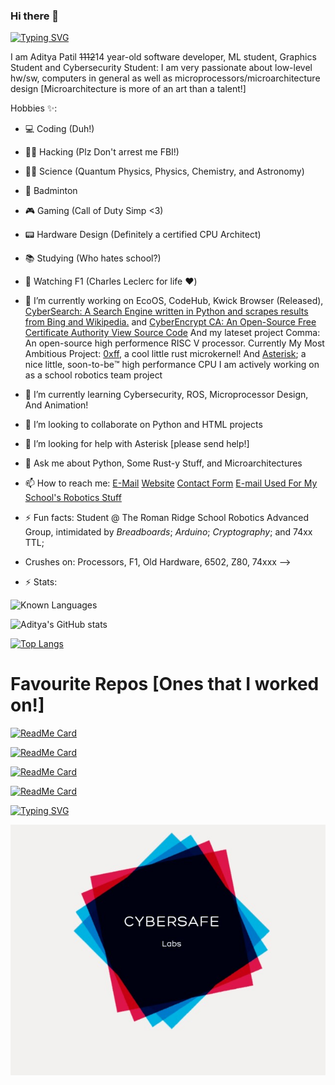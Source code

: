 ### Hi there 👋


[![Typing SVG](https://readme-typing-svg.herokuapp.com?font=Fira+Code&pause=1000&width=435&lines=Hi+My+Name+is+Aditya!+Rust+Dev%2C+;And+low-level+Enthusiast;Working+on+Cool+stuff%3A+Quantum%2C;I'm+a+Student+at%3A;The+Roman+Ridge+School+%5BF2A%5D)](https://git.io/typing-svg)


I am Aditya Patil <del>11</del><del>12</del>14 year-old software developer, ML student, Graphics Student and Cybersecurity Student:
I am very passionate about low-level hw/sw, computers in general as well as microprocessors/microarchitecture design [Microarchitecture is more of an art than a talent!]

Hobbies ✨:
- 💻 Coding (Duh!)
- 👨‍💻 Hacking (Plz Don't arrest me FBI!)
- 🔭🌌 Science (Quantum Physics, Physics, Chemistry, and Astronomy)
- 🎾 Badminton
- 🎮 Gaming (Call of Duty Simp <3)
- 📟 Hardware Design (Definitely a certified CPU Architect)
- 📚 Studying (Who hates school?)
- 🏁 Watching F1 (Charles Leclerc for life ❤️)

- 🔭 I’m currently working on EcoOS, CodeHub, Kwick Browser (Released), <a href="cybersearch.herokuapp.com">CyberSearch: A Search Engine written in Python and scrapes results from Bing and Wikipedia.</a> and <a href="https://cyberencryptca.github.io/website/">CyberEncrypt CA: An Open-Source Free Certificate Authority</a><a href="https://github.com/CyberEncryptCA/certificates"> View Source Code</a> And my lateset project Comma: An open-source high performence RISC V processor. Currently My Most Ambitious Project: <a href="github.com/0xC0ba1t/0xff">0xff</a>, a cool little rust microkernel! And <a href="https://github.com/trrsrobotics/Asterisk">Asterisk</a>; a nice little, soon-to-be:tm: high performance CPU I am actively working on as a school robotics team project

  
- 🌱 I’m currently learning Cybersecurity, ROS, Microprocessor Design, And Animation!
- 👯 I’m looking to collaborate on Python and HTML projects
- 🤔 I’m looking for help with Asterisk [please send help!]
- 💬 Ask me about Python, Some Rust-y Stuff,  and Microarchitectures
- 📫 How to reach me: <a href="mailto:adipatil2912@gmail.com">E-Mail</a> <a href="http://www.cybersafe.ezyro.com">Website</a> <a href="http://www.cybersafe.ezyro.com/contact">Contact Form</a> <a href="mailto:adityapatil@trrsrobotics.ezyro.com">E-mail Used For My School's Robotics Stuff</a>
- ⚡ Fun facts: Student @ The Roman Ridge School Robotics Advanced Group, intimidated by *Breadboards*; *Arduino*; *Cryptography*; and 74xx TTL; 
- Crushes on: Processors, F1, Old Hardware, 6502, Z80, 74xxx
-->

- ⚡ Stats:

![Known Languages](https://img.shields.io/badge/Known%20Languages-Python%2C%20HTML%2C%20JavaScript%2C%20C%23%2C%20Basic%20ReactJS-brightgreen?style=for-the-badge&logo=appveyor)

![Aditya's GitHub stats](https://github-readme-stats.vercel.app/api?username=0xC0ba1t)

[![Top Langs](https://github-readme-stats.vercel.app/api/top-langs/?username=0xC0ba1t)](https://github.com/0xC0ba1t)

# Favourite Repos [Ones that I worked on!]

[![ReadMe Card](https://github-readme-stats.vercel.app/api/pin/?username=0xC0ba1t&repo=SnapdragonLLM&show_owner=true&theme=dark)](https://github.com/0xC0ba1t/SnapdragonLLM)

[![ReadMe Card](https://github-readme-stats.vercel.app/api/pin/?username=CyberSafe-Labs&repo=AquaLang&show_owner=true&theme=dark)](https://github.com/CyberSafe-Labs/AquaLang)

[![ReadMe Card](https://github-readme-stats.vercel.app/api/pin/?username=trrsrobotics&repo=Asterisk&show_owner=true&theme=dark)](https://github.com/trrsrobotics/Asterisk)

[![ReadMe Card](https://github-readme-stats.vercel.app/api/pin/?username=CyberSafe-Labs&repo=Kwick-Browser&show_owner=true&theme=dark)](https://github.com/CyberSafe-Labs/Kwick-Browser)


[![Typing SVG](https://readme-typing-svg.herokuapp.com?font=Montserrat&weight=300&pause=1000&color=F76B6B&width=435&lines=Hiya+Again!;I+work+on+Asterisk%2C+and+many+other+projects;Fun+Facts+%3A%3A%3A+%3E%3E;Very+Big+Night+Owl;Always+first+in+computing;Suck+at+art;Have+a+Dog+called+%5BREDACTED%5D;Leader+of+the+Advanced+Robotics+Team;...have+a+nice+day!!+%3AD)](https://git.io/typing-svg)


<img src="IMG_20210323_111626.JPG">

